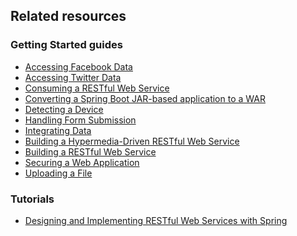 ## Related resources

### Getting Started guides

* [Accessing Facebook Data][gs-accessing-facebook]
* [Accessing Twitter Data][gs-accessing-twitter]
* [Consuming a RESTful Web Service][gs-consuming-rest]
* [Converting a Spring Boot JAR-based application to a WAR][gs-convert-jar-to-war]
* [Detecting a Device][gs-device-detection]
* [Handling Form Submission][gs-handling-form-submission]
* [Integrating Data][gs-integration]
* [Building a Hypermedia-Driven RESTful Web Service][gs-rest-hateoas]
* [Building a RESTful Web Service][gs-rest-service]
* [Securing a Web Application][gs-securing-web]
* [Uploading a File][gs-uploading-files]

[gs-accessing-facebook]: /guides/gs/accessing-facebook/
[gs-accessing-twitter]: /guides/gs/accessing-twitter/
[gs-consuming-rest]: /guides/gs/consuming-rest/
[gs-convert-jar-to-war]: /guides/gs/convert-jar-to-war/
[gs-device-detection]: /guides/gs/device-detection/
[gs-handling-form-submission]: /guides/gs/handling-form-submission/
[gs-integration]: /guides/gs/integration/
[gs-rest-hateoas]: /guides/gs/rest-hateoas/
[gs-rest-service]: /guides/gs/rest-service/
[gs-securing-web]: /guides/gs/securing-web/
[gs-uploading-files]: /guides/gs/uploading-files/


### Tutorials

* [Designing and Implementing RESTful Web Services with Spring][tut-rest]

[tut-rest]: /tut/rest/